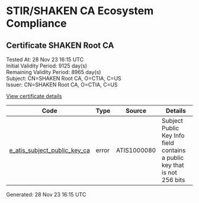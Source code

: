 # STIR/SHAKEN CA Ecosystem Compliance

## Certificate SHAKEN Root CA

Tested At: 28 Nov 23 16:15 UTC\
Initial Validity Period: 9125 day(s)\
Remaining Validity Period: 8965 day(s)\
Subject: CN=SHAKEN Root CA, O=CTIA, C=US\
Issuer: CN=SHAKEN Root CA, O=CTIA, C=US

[View certificate details](https://understandingwebpki.com/?cert=MIIB7DCCAXGgAwIBAgIUC121W1K%2BmtMXtilUY%2FzZ5sjGiD0wCgYIKoZIzj0EAwMwNTELMAkGA1UEBhMCVVMxDTALBgNVBAoMBENUSUExFzAVBgNVBAMMDlNIQUtFTiBSb290IENBMB4XDTIzMDYyMTEzMTUyNloXDTQ4MDYxNDEzMTUyNlowNTELMAkGA1UEBhMCVVMxDTALBgNVBAoMBENUSUExFzAVBgNVBAMMDlNIQUtFTiBSb290IENBMHYwEAYHKoZIzj0CAQYFK4EEACIDYgAEmY0HRLtHuM3vLsScB%2BJvKxyPJI420XSU8yrm2uJGt0q5c1HGJmntrC%2FdSC3tlbNTwm9UJAd41tZwvvwW6SUS4gHP%2FvZrdQY%2BXuofInFBt3rfmJNHih%2B16gCe9PpHN5Uvo0IwQDAPBgNVHRMBAf8EBTADAQH%2FMB0GA1UdDgQWBBTK97ldmVZoKMTO8hrjALPsmHwCJjAOBgNVHQ8BAf8EBAMCAgQwCgYIKoZIzj0EAwMDaQAwZgIxAOKB%2BmHi2xQKTN0%2Fa%2BPA6idgeZG5kPLjGrx83JDultsGizrVsEx0eje7y0eyKDRPFQIxAIEL8D9gfcMAD%2FD5sWQxWaO7kmofI%2FbVDwf6Wq3QkyLFtJ224bk%2BJ9qWuTGoOFBg9g%3D%3D)

| Code | Type | Source | Details |
|------|------|--------|---------|
| [e_atis_subject_public_key_ca](../../ISSUES/e_atis_subject_public_key_ca/README.md) | error | ATIS1000080 | Subject Public Key Info field contains a public key that is not 256 bits |


Generated: 28 Nov 23 16:15 UTC